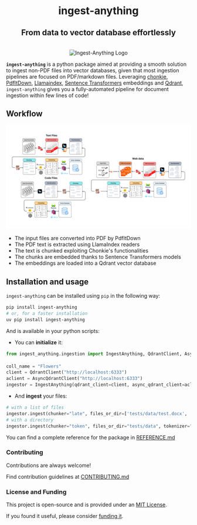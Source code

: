 <div align="center">
<h1>ingest-anything</h1>
<h2>From data to vector database effortlessly</h2>
</div>
<br>
<div align="center">
    <img src="https://raw.githubusercontent.com/AstraBert/ingest-anything/main/logo.png" alt="Ingest-Anything Logo">
</div>


**`ingest-anything`** is a python package aimed at providing a smooth solution to ingest non-PDF files into vector databases, given that most ingestion pipelines are focused on PDF/markdown files. Leveraging [chonkie](https://docs.chonkie.ai/getting-started/introduction), [PdfItDown](https://github.com/AstraBert/PdfItDown), [Llamaindex](https://www.llamaindex.ai), [Sentence Transformers](https://sbert.net) embeddings and [Qdrant](https://qdrant.tech), `ingest-anything` gives you a fully-automated pipeline for document ingestion within few lines of code!

## Workflow

<div align="center">
    <img src="https://raw.githubusercontent.com/AstraBert/ingest-anything/main/workflow.png" alt="Ingest-Anything Workflow">
</div>

- The input files are converted into PDF by PdfItDown
- The PDF text is extracted using LlamaIndex readers
- The text is chunked exploiting Chonkie's functionalities
- The chunks are embedded thanks to Sentence Transformers models
- The embeddings are loaded into a Qdrant vector database

## Installation and usage

`ingest-anything` can be installed using `pip` in the following way:

```bash
pip install ingest-anything
# or, for a faster installation
uv pip install ingest-anything
```

And is available in your python scripts:

- You can **initialize** it:

```python
from ingest_anything.ingestion import IngestAnything, QdrantClient, AsyncQdrantClient

coll_name = "Flowers"
client = QdrantClient("http://localhost:6333")
aclient = AsyncQdrantClient("http://localhost:6333")
ingestor = IngestAnything(qdrant_client=client, async_qdrant_client=aclient, collection_name=coll_name, hybrid_search=True)
```

- And **ingest** your files:

```python
# with a list of files
ingestor.ingest(chunker="late", files_or_dir=['tests/data/test.docx', 'tests/data/test0.png', 'tests/data/test1.csv', 'tests/data/test2.json', 'tests/data/test3.md', 'tests/data/test4.xml', 'tests/data/test5.zip'], embedding_model="sentence-transformers/all-MiniLM-L6-v2")
# with a directory
ingestor.ingest(chunker="token", files_or_dir="tests/data", tokenizer="gpt2", embedding_model="sentence-transformers/all-MiniLM-L6-v2")
```

You can find a complete reference for the package in [REFERENCE.md](https://github.com/AstraBert/ingest-anything/tree/main/REFERENCE.md)

### Contributing

Contributions are always welcome!

Find contribution guidelines at [CONTRIBUTING.md](https://github.com/AstraBert/ingest-anything/tree/main/CONTRIBUTING.md)

### License and Funding

This project is open-source and is provided under an [MIT License](https://github.com/AstraBert/ingest-anything/tree/main/LICENSE).

If you found it useful, please consider [funding it](https://github.com/sponsors/AstraBert).